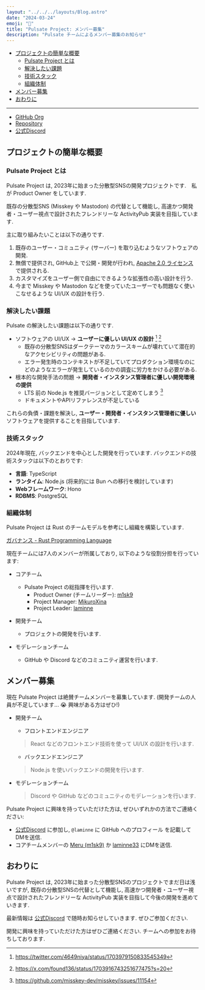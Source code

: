 ```yaml
---
layout: "../../../layouts/Blog.astro"
date: "2024-03-24"
emoji: "💙"
title: "Pulsate Project: メンバー募集"
description: "Pulsate チームによるメンバー募集のお知らせ"
---
```


- [プロジェクトの簡単な概要](#プロジェクトの簡単な概要)
  - [Pulsate Project とは](#pulsate-project-とは)
  - [解決したい課題](#解決したい課題)
  - [技術スタック](#技術スタック)
  - [組織体制](#組織体制)
- [メンバー募集](#メンバー募集)
- [おわりに](#おわりに)

----

- [GitHub Org](https://link.pulsate.dev/github)
- [Repository](https://github.com/pulsate-dev/pulsate)
- [公式Discord](https://link.pulsate.dev/discord)

## プロジェクトの簡単な概要

### Pulsate Project とは

Pulsate Project は, 2023年に始まった分散型SNSの開発プロジェクトです.　私が Product Owner をしています.

既存の分散型SNS (Misskey や Mastodon) の代替として機能し, 高速かつ開発者・ユーザー視点で設計されたフレンドリーな ActivityPub 実装を目指しています.

主に取り組みたいことは以下の通りです.

1. 既存のユーザー・コミュニティ (サーバー) を取り込むようなソフトウェアの開発.
2. 無償で提供され, GitHub上 で公開・開発が行われ, [Apache 2.0 ライセンス](https://www.apache.org/licenses/LICENSE-2.0) で提供される.
3. カスタマイズをユーザー側で自由にできるような拡張性の高い設計を行う.
4. 今まで Misskey や Mastodon などを使っていたユーザーでも問題なく使いこなせるような UI/UX の設計を行う.

### 解決したい課題

Pulsate の解決したい課題は以下の通りです.

- ソフトウェアの UI/UX → **ユーザーに優しい UI/UX の設計** [^1] [^2]
  - 既存の分散型SNSはダークテーマのカラースキームが壊れていて潜在的なアクセシビリティの問題がある.
  - エラー発生時のコンテキストが不足していてプロダクション環境なのにどのようなエラーが発生しているのかの調査に労力をかける必要がある.
- 根本的な開発手法の問題 → **開発者・インスタンス管理者に優しい開発環境の提供**
  - LTS 前の Node.js を推奨バージョンとして定めてしまう [^3]
  - ドキュメントやAPIリファレンスが不足している

これらの負債・課題を解決し, **ユーザー・開発者・インスタンス管理者に優しい** ソフトウェアを提供することを目指しています.

### 技術スタック

2024年現在, バックエンドを中心とした開発を行っています. バックエンドの技術スタックは以下のとおりです:

- **言語**: TypeScript
- **ランタイム**: Node.js (将来的には Bun への移行を検討しています)
- **Webフレームワーク**: Hono
- **RDBMS**: PostgreSQL

### 組織体制

Pulsate Project は Rust のチームモデルを参考にし組織を構築しています.

[ガバナンス - Rust Programming Language](https://www.rust-lang.org/governance)

現在チームには7人のメンバーが所属しており, 以下のような役割分担を行っています:

- コアチーム
  - Pulsate Project の総指揮を行います.
    - Product Owner (チームリーダー): [m1sk9](https://github.com/m1sk9)
    - Project Manager: [MikuroXina](https://github.com/MikuroXina)
    - Project Leader: [laminne](https://github.com/laminne)

- 開発チーム
  - プロジェクトの開発を行います.
- モデレーションチーム
  - GitHub や Discord などのコミュニティ運営を行います.

## メンバー募集

現在 Pulsate Project は絶賛チームメンバーを募集しています. (開発チームの人員が不足しています... 😭 興味がある方はぜひ!)

- 開発チーム
  - フロントエンドエンジニア
  > React などのフロントエンド技術を使って UI/UX の設計を行います.
  - バックエンドエンジニア
  > Node.js を使いバックエンドの開発を行います.

- モデレーションチーム
  > Discord や GitHub などのコミュニティのモデレーションを行います.

Pulsate Project に興味を持っていただけた方は, ぜひいずれかの方法でご連絡ください:

- [公式Discord](https://link.pulsate.dev/discord) に参加し, `@laminne` に GitHub へのプロフィール を記載してDMを送信.
- コアチームメンバーの [Meru (m1sk9)](https://twitter.com/m1s2r8) か [laminne33](https://twitter.com/laminne33) にDMを送信.

## おわりに

Pulsate Project は, 2023年に始まった分散型SNSのプロジェクトでまだ日は浅いですが, 既存の分散型SNSの代替として機能し, 高速かつ開発者・ユーザー視点で設計されたフレンドリーな ActivityPub 実装を目指して今後の開発を進めていきます.

最新情報は [公式Discord](https://link.pulsate.dev/discord) で随時お知らせしていきます. ぜひご参加ください.

開発に興味を持っていただけた方はぜひご連絡ください. チームへの参加をお待ちしております.

[^1]: https://twitter.com/4649niya/status/1703979150833545349
[^2]: https://x.com/found136/status/1703916743251677475?s=20
[^3]: https://github.com/misskey-dev/misskey/issues/11154
